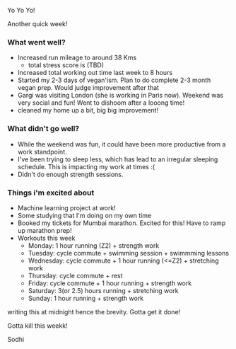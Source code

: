 Yo Yo Yo!

Another quick week!

### What went well?
* Increased run mileage to around 38 Kms
	* total stress score is (TBD)
* Increased total working out time last week to 8 hours
* Started my 2-3 days of vegan'ism. Plan to do complete 2-3 month vegan prep. Would judge improvement after that
* Gargi was visiting London (she is working in Paris now). Weekend was very social and fun! Went to dishoom after a looong time!
* cleaned my home up a bit, big big improvement!

### What didn't go well?
* While the weekend was fun, it could have been more productive from a work standpoint.
* I've been trying to sleep less, which has lead to an irregular sleeping schedule. This is impacting my work at times :(
* Didn't do enough strength sessions.


### Things i'm excited about 
* Machine learning project at work!
* Some studying that I'm doing on my own time
* Booked my tickets for Mumbai marathon. Excited for this! Have to ramp up marathon prep!
* Workouts this week
	* Monday: 1 hour running (Z2) + strength work
    * Tuesday: cycle commute + swimming session + swimmming lessons
    * Wednesday: cycle commute + 1 hour running (<=Z2) + stretching work
    * Thursday: cycle commute + rest
    * Friday: cycle commute + 1 hour running  + strength work
    * Saturday: 3(or 2.5) hours running + stretching work
    * Sunday: 1 hour running + strength work


writing this at midnight hence the brevity. Gotta get it done!

Gotta kill this weekk!

Sodhi


